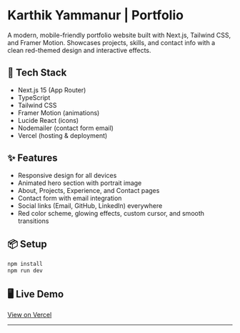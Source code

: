 # Karthik Yammanur | Portfolio

A modern, mobile-friendly portfolio website built with Next.js, Tailwind CSS, and Framer Motion. Showcases projects, skills, and contact info with a clean red-themed design and interactive effects.

## 🚀 Tech Stack

- Next.js 15 (App Router)
- TypeScript
- Tailwind CSS
- Framer Motion (animations)
- Lucide React (icons)
- Nodemailer (contact form email)
- Vercel (hosting & deployment)

## ✨ Features

- Responsive design for all devices
- Animated hero section with portrait image
- About, Projects, Experience, and Contact pages
- Contact form with email integration
- Social links (Email, GitHub, LinkedIn) everywhere
- Red color scheme, glowing effects, custom cursor, and smooth transitions

## 📦 Setup

```bash
npm install
npm run dev
```

## 🖥️ Live Demo

[View on Vercel](https://karthikyammanur.me/)

---


